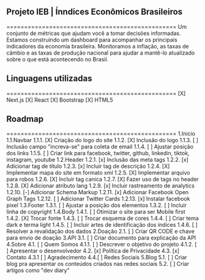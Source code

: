 ## Projeto IEB | Ínndices Econômicos Brasileiros
================================================
Um conjunto de métricas que ajudam você a tomar decisões informadas. Estamos construindo um dashboard para acompanhar os principais indicadores da economia brasileira.
Monitoramos a inflação, as taxas de câmbio e as taxas de produção nacional para ajudar a mantê-lo atualizado sobre o que está acontecendo no Brasil.

## Linguagens utilizadas
================================================
[X] Next.js
[X] React
[X] Bootstrap
[X] HTML5

## Roadmap
================================================
1.Inicio
    1.1.Navbar
        1.1.1. [X] Criação do logo do site
        1.1.2. [X] Inclusão do logo
        1.1.3. [ ] Inclusão campo "increva-se" para coleta de email
        1.1.4. [ ] Ajustar posição dos links
        1.1.5. [ ] Criar link para facebook, twitter, github, linkedin, tiktok, instagram, youtube
    1.2.Header
        1.2.1. [x] Inclusão das meta tags
        1.2.2. [x] Adicionar tag de título
        1.2.3. [x] Incluir tag de descrição
        1.2.4. [X] Implementar mapa do site em formato xml
        1.2.5. [X] Implementar arquivo para robos
        1.2.6. [X] Incluir tag canica
        1.2.7. [X] Fazer uso de tags no header
        1.2.8. [X] Adicionar atributo lang
        1.2.9. [x] Incluir rastreamento de analytics
        1.2.10. [-] Adicionar Schema Markup
        1.2.11. [x] Adicionar Facebook Open Graph Tags
        1.2.12. [ ] Adicionar Twitter Cards
        1.2.13. [x] Instalar facebook pixel
    1.3.Footer
        1.3.1. [ ] Ajustar a posição dos elementos
        1.3.2. [ ] Incluir linha de copyright
    1.4.Body
        1.4.1. [ ] Otimizar o site para ser Mobile first
        1.4.2. [X] Trocar fonte
        1.4.3. [ ] Trocar esquema de cores
        1.4.4. [ ] Criar tema dark e terma light
        1.4.5. [ ] Incluir artes de identificação dos índices
        1.4.6. [ ] Resolver a revalidação dos dados
2.Doação
    2.1. [ ] Criar QR CODE e chave para envio de doação
3.API
    3.1. [ ] Criar documento para explicação da API
4.Sobre
    4.1. [ ] Quem Somos
        4.1.1. [ ] Descrever o objetivo do projeto
        4.1.2. [ ] Apresentar o desenvolvedor
    4.2. [x] Política de Privacidade
    4.3. [x] Contato
        4.3.1 [ ] Agradecimento
    4.4.[ ] Redes Sociais
5.Blog
    5.1. [ ] Criar blog pra apresentar os conteúdos criados nas redes sociais
    5.2. [ ] Criar artigos como "dev diary"